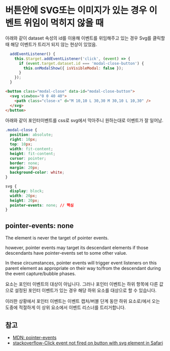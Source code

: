 # 버튼안에 SVG또는 이미지가 있는 경우 이벤트 위임이 먹히지 않을 때

아래와 같이 dataset 속성의 id를 이용해 이벤트를 위임해주고 있는 경우 Svg를 클릭할때 해당 이벤트가 트리거 되지 않는 현상이 있었음.

```js
  addEventListener() {
    this.$target.addEventListener('click', (event) => {
      if (event.target.dataset.id === 'modal-close-button') {
        this.onModalShow({ isVisibleModal: false });
      }
    });
  }
```

```html
<button class="modal-close" data-id="modal-close-button">
  <svg viewbox="0 0 40 40">
    <path class="close-x" d="M 10,10 L 30,30 M 30,10 L 10,30" />
  </svg>
</button>
```

아래와 같이 포인터이벤트를 css로 svg에서 막아주니 원하는대로 이벤트가 잘 일어남.

```css
.modal-close {
  position: absolute;
  right: 10px;
  top: 10px;
  width: fit-content;
  height: fit-content;
  cursor: pointer;
  border: none;
  margin: 20px;
  background-color: white;
}

svg {
  display: block;
  width: 20px;
  height: 20px;
  pointer-events: none; // 핵심
}
```

## pointer-events: none

The element is never the target of pointer events.

however, pointer events may target its descendant elements if those descendants have pointer-events set to some other value.

In these circumstances, pointer events will trigger event listeners on this parent element as appropriate on their way to/from the descendant during the event capture/bubble phases.

요소는 포인터 이벤트의 대상이 아닙니다. 그러나 포인터 이벤트는 하위 항목에 다른 값으로 설정된 포인터 이벤트가 있는 경우 해당 하위 요소를 대상으로 할 수 있습니다.

이러한 상황에서 포인터 이벤트는 이벤트 캡처/버블 단계 동안 하위 요소로/에서 오는 도중에 적절하게 이 상위 요소에서 이벤트 리스너를 트리거합니다.

## 참고

- [MDN: pointer-events](https://developer.mozilla.org/en-US/docs/Web/CSS/pointer-events)
- [stackoverflow-Click event not fired on button with svg element in Safari](https://stackoverflow.com/questions/29814709/click-event-not-fired-on-button-with-svg-element-in-safari)
